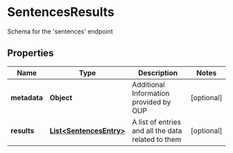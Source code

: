 

# SentencesResults

Schema for the 'sentences' endpoint

## Properties

| Name | Type | Description | Notes |
|------------ | ------------- | ------------- | -------------|
|**metadata** | **Object** | Additional Information provided by OUP |  [optional] |
|**results** | [**List&lt;SentencesEntry&gt;**](SentencesEntry.md) | A list of entries and all the data related to them |  [optional] |



